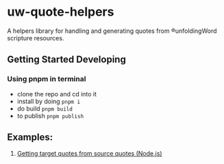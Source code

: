 # uw-quote-helpers

A helpers library for handling and generating quotes from ®unfoldingWord scripture resources.

## Getting Started Developing
### Using pnpm in terminal
- clone the repo and cd into it
- install by doing `pnpm i`
- do build `pnpm build`
- to publish `pnpm publish`


## Examples:

1. [Getting target quotes from source quotes (Node.js)](https://codesandbox.io/p/sandbox/bitter-architecture-vx45bn)
